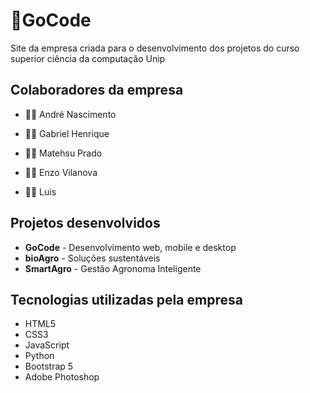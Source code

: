 # 🐇GoCode
Site da empresa criada para o desenvolvimento dos projetos do curso superior ciência da computação Unip

<h2>Colaboradores da empresa</h2>
<ul>
  <li><p>👨‍💻 André Nascimento</p></li>
  
  <li><p>👨‍💻 Gabriel Henrique</p></li>

  <li><p>👨‍💻 Matehsu Prado</p></li>
  
  <li><p>👨‍💻 Enzo Vilanova</p></li>
  
  <li><p>👨‍💻 Luis</p></li>
  
</ul>

<h2>Projetos desenvolvidos</h2>
<ul>
  <li><b>GoCode</b> - Desenvolvimento web, mobile e desktop</li>
  <li><b>bioAgro</b> - Soluções sustentáveis</li>
  <li><b>SmartAgro</b> - Gestão Agronoma Inteligente</li>
</ul>

<h2>Tecnologias utilizadas pela empresa</h2>
<ul>
  <li>HTML5</li>
  <li>CSS3</li>
  <li>JavaScript</li>
  <li>Python</li>
  <li>Bootstrap 5</li>
  <li>Adobe Photoshop</li>
</ul>

<!-- <a href=""><img src="https://img.shields.io/badge/GitHub-100000?style=for-the-badge&logo=github&logoColor=white"/></a> - <a href=""><img src="https://img.shields.io/badge/LinkedIn-0077B5?style=for-the-badge&logo=linkedin&logoColor=white" /></a> -->
